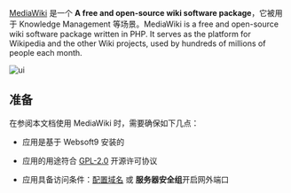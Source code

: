 [MediaWiki](https://www.mediawiki.org/wiki/MediaWiki) 是一个 **A free and open-source wiki software package**，它被用于 Knowledge Management  等场景。MediaWiki is a free and open-source wiki software package written in PHP. It serves as the platform for Wikipedia and the other Wiki projects, used by hundreds of millions of people each month. 


![ui](https://libs.websoft9.com/Websoft9/DocsPicture/en/mediawiki/mediawikiui.gif)


## 准备

在参阅本文档使用 MediaWiki 时，需要确保如下几点：

- 应用是基于 Websoft9 安装的

- 应用的用途符合 [GPL-2.0](https://opensource.org/licenses/GPL-2.0) 开源许可协议

- 应用具备访问条件：[配置域名](./guide/appsetdomain) 或 **服务器安全组**开启网外端口